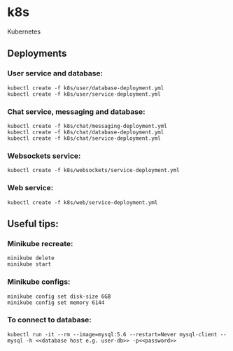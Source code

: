 # k8s
Kubernetes

## Deployments
### User service and database:
```
kubectl create -f k8s/user/database-deployment.yml
kubectl create -f k8s/user/service-deployment.yml
```

### Chat service, messaging and database:
```
kubectl create -f k8s/chat/messaging-deployment.yml
kubectl create -f k8s/chat/database-deployment.yml
kubectl create -f k8s/chat/service-deployment.yml
```

### Websockets service:
```
kubectl create -f k8s/websockets/service-deployment.yml
```

### Web service:
```
kubectl create -f k8s/web/service-deployment.yml
```

## Useful tips:

### Minikube recreate:
```
minikube delete
minikube start
```

### Minikube configs:
```
minikube config set disk-size 6GB
minikube config set memory 6144
```

### To connect to database:
```
kubectl run -it --rm --image=mysql:5.6 --restart=Never mysql-client -- mysql -h <<database host e.g. user-db>> -p<<password>>
```

